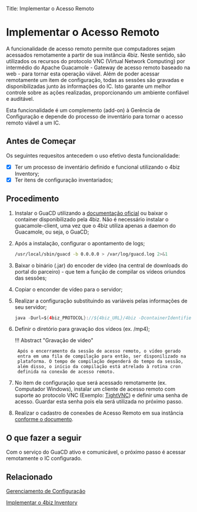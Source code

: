 Title: Implementar o Acesso Remoto

# Implementar o Acesso Remoto

A funcionalidade de acesso remoto permite que computadores sejam acessados remotamente a partir de sua instância 4biz. Neste sentido, são utilizados os recursos do protocolo VNC (Virtual Network Computing) por intermédio do Apache Guacamole - Gateway de acesso remoto baseado na web - para tornar esta operação viável. Além de poder acessar remotamente um item de configuração, todas as sessões são gravadas e disponibilizadas junto às informações do IC. Isto garante um melhor controle sobre as ações realizadas, proporcionando um ambiente confiável e auditável.

Esta funcionalidade é um complemento (add-on) à Gerência de Configuração e depende do processo de inventário para tornar o acesso remoto viável a um IC.


## Antes de Começar

Os seguintes requesitos antecedem o uso efetivo desta funcionalidade:

* [x] Ter um processo de inventário definido e funcional utilizando o 4biz Inventory;
* [x] Ter itens de configuração inventariados;

## Procedimento

1. Instalar o GuaCD utilizando a [documentação oficial][1] ou baixar o container disponibilizado pela 4biz. Não é necessário 
instalar o guacamole-client, uma vez que o 4biz utiliza apenas a daemon do Guacamole, ou seja, o GuaCD;

2. Após a instalação, configurar o apontamento de logs;
    
    ```sh
    /usr/local/sbin/guacd -b 0.0.0.0 > /var/log/guacd.log 2>&1
    ```

3. Baixar o binário (.jar) do encoder de vídeo (na central de downloads do portal do parceiro) - que tem a função de compilar os vídeos oriundos das sessões;

4. Copiar o enconder de vídeo para o servidor;

5. Realizar a configuração substituindo as variáveis pelas informações de seu servidor;
    
    ```java
    java -Durl=${4biz_PROTOCOL}://${4biz_URL}/4biz -DcontainerIdentifier=${4bizGUACD_ID} -DuserName=4biz.local\\${4biz_LOGIN} -Dpassword=${4biz_PASSWORD} -jar /4biz-guacd-encoder.jar &
    ```
    
6. Definir o diretório para gravação dos vídeos (ex. /mp4);
    
    !!! Abstract "Gravação de video"
    
        Após o encerramento da sessão de acesso remoto, o vídeo gerado 
        entra em uma fila de compilação para então, ser disponilizado na 
        plataforma. O tempo de compilação dependerá do tempo da sessão, 
        além disso, o início da compilação está atrelado à rotina cron 
        definida na conexão de acesso remoto.
        
7. No item de configuração que será acessado remotamente (ex. Computador Windows), instalar um cliente de acesso remoto com suporte ao 
protocolo VNC (Exemplo: [TightVNC][3]) e definir uma senha de acesso. Guardar esta senha pois ela será utilizada no próximo passo.
    
8. Realizar o cadastro de conexões de Acesso Remoto em sua instância [conforme o documento][4].


## O que fazer a seguir

Com o serviço do GuaCD ativo e comunicável, o próximo passo é acessar remotamente o IC configurado.

## Relacionado

[Gerenciamento de Configuração][5]

[Implementar o 4biz Inventory][6]

[1]:https://guacamole.apache.org/doc/gug/installing-guacamole.html
[3]:https://www.tightvnc.com/
[4]:/pt-br/4biz-helium/processes/configuration/configuration/configure-remote-access.html
[5]:/pt-br/4biz-helium/processes/configuration/overview.html
[6]:https://docs.run2biz.com/pt-br/4biz-helium/additional-features/add-ons/inventory.html

